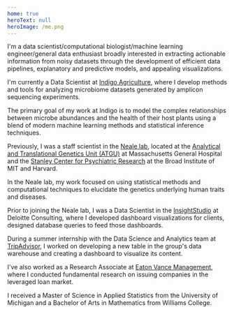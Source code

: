 ```yaml
---
home: true
heroText: null
heroImage: /me.png
---
```


I'm a data scientist/computational biologist/machine learning engineer/general data enthusiast broadly interested in extracting actionable information from noisy datasets through the development of efficient data pipelines, explanatory and predictive models, and appealing visualizations.

I'm currently a Data Scientist at [Indigo Agriculture](https://www.indigoag.com/), where I develop methods and tools for analyzing microbiome datasets generated by amplicon sequencing experiments. 

The primary goal of my work at Indigo is to model the complex relationships between microbe abundances and the health of their host plants using a blend of modern machine learning methods and statistical inference techniques.

Previously, I was a staff scientist in the [Neale lab](http://www.nealelab.is/), located at the [Analytical and Translational Genetics Unit (ATGU)](http://www.atgu.mgh.harvard.edu/) at Massachusetts General Hospital and the [Stanley Center for Psychiatric Research](https://www.broadinstitute.org/stanley) at the Broad Institute of MIT and Harvard.

In the Neale lab, my work focused on using statistical methods and computational techniques to elucidate the genetics underlying human traits and diseases.

Prior to joining the Neale lab, I was a Data Scientist in the [InsightStudio](https://www2.deloitte.com/us/en/pages/deloitte-analytics/solutions/deloitte-insightstudio.html) at Deloitte Consulting, where I developed dashboard visualizations for clients, designed database queries to feed those dashboards.

During a summer internship with the Data Science and Analytics team at [TripAdvisor](https://www.tripadvisor.com/), I worked on developing a new table in the group's data warehouse and creating a dashboard to visualize its content.

I've also worked as a Research Associate at [Eaton Vance Management](https://www.eatonvance.com/), where I conducted fundamental research on issuing companies in the leveraged loan market.

I received a Master of Science in Applied Statistics from the University of Michigan and a Bachelor of Arts in Mathematics from Williams College.
